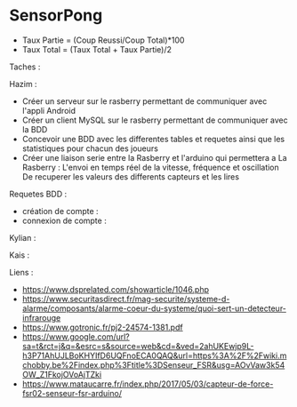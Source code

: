 # SensorPong

- Taux Partie = (Coup Reussi/Coup Total)*100
- Taux Total = (Taux Total + Taux Partie)/2

Taches :

Hazim : 
- Créer un serveur sur le rasberry permettant de communiquer avec l'appli Android
- Créer un client MySQL sur le rasberry permettant de communiquer avec la BDD
- Concevoir une BDD avec les differentes tables et requetes ainsi que les statistiques pour chacun des joueurs
- Créer une liaison serie entre la Rasberry et l'arduino qui permettera a La Rasberry :
	L'envoi en temps réel de la vitesse, fréquence et oscillation 
	De recuperer les valeurs des differents capteurs et les lires

Requetes BDD :
- création de compte :
- connexion de compte :


Kylian :


Kais :


Liens : 

- https://www.dsprelated.com/showarticle/1046.php
- https://www.securitasdirect.fr/mag-securite/systeme-d-alarme/composants/alarme-coeur-du-systeme/quoi-sert-un-detecteur-infrarouge
- https://www.gotronic.fr/pj2-24574-1381.pdf
- https://www.google.com/url?sa=t&rct=j&q=&esrc=s&source=web&cd=&ved=2ahUKEwjp9L-h3P71AhUJLBoKHYIfD6UQFnoECA0QAQ&url=https%3A%2F%2Fwiki.mchobby.be%2Findex.php%3Ftitle%3DSenseur_FSR&usg=AOvVaw3k54OW_Z1FkojOVoAjTZki
- https://www.mataucarre.fr/index.php/2017/05/03/capteur-de-force-fsr02-senseur-fsr-arduino/

